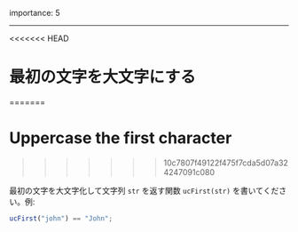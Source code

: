 importance: 5

---

<<<<<<< HEAD
# 最初の文字を大文字にする
=======
# Uppercase the first character
>>>>>>> 10c7807f49122f475f7cda5d07a324247091c080

最初の文字を大文字化して文字列 `str` を返す関数 `ucFirst(str)` を書いてください。例:

```js
ucFirst("john") == "John";
```

